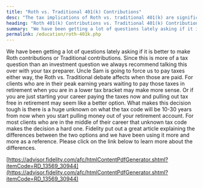 ```yaml
---
title: "Roth vs. Traditional 401(k) Contributions"
desc: "The tax implications of Roth vs. traditional 401(k) are significant and depend on where you are in your earning years. We provide a link to a great resource."
heading: "Roth 401(k) Contributions vs. Traditional 401(k) Contributions"
summary: "We have been getting a lot of questions lately asking if it is better to make Roth contributions or Traditional contributions. Since this is more of a tax question than an investment question we always recommend talking this over with your tax preparer. Uncle Sam is going to force us to pay taxes either way,"
permalink: /education/roth-401k.php
---
```

We have been getting a lot of questions lately asking if it is better to make Roth contributions or Traditional contributions. Since this is more of a tax question than an investment question we always recommend talking this over with your tax preparer. Uncle Sam is going to force us to pay taxes either way, the Roth vs. Traditional debate affects when those are paid. For clients who are in their peak earning years waiting to pay those taxes in retirement when you are in a lower tax bracket may make more sense. Or if you are just starting your career paying the taxes now and pulling out tax free in retirement may seem like a better option. What makes this decision tough is there is a huge unknown on what the tax code will be 10-30 years from now when you start pulling money out of your retirement account. For most clients who are in the middle of their career that unknown tax code makes the decision a hard one. Fidelity put out a great article explaining the differences between the two options and we have been using it more and more as a reference. Please click on the link below to learn more about the differences.

[https://advisor.fidelity.com/afc/htmlContentPdfGenerator.shtml?itemCode=RD_13569_30944](https://advisor.fidelity.com/afc/htmlContentPdfGenerator.shtml?itemCode=RD_13569_30944)
